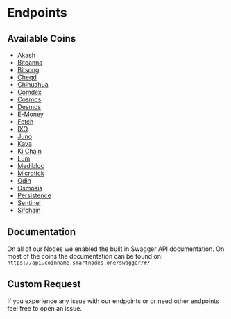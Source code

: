 # Endpoints
 ## Available Coins
 * [Akash](akash)
 * [Bitcanna](bitcanna)
 * [Bitsong](bitsong)
 * [Cheqd](cheqd)
 * [Chihuahua](chihuahua)
 * [Comdex](comdex)
 * [Cosmos](cosmos)
 * [Desmos](desmos)
 * [E-Money](e-money)
 * [Fetch](fetch)
 * [IXO](ixo)
 * [Juno](juno)
 * [Kava](kava)
 * [Ki Chain](kichain)
 * [Lum](lum)
 * [Medibloc](medibloc)
 * [Microtick](microtick)
 * [Odin](odin)
 * [Osmosis](osmosis)
 * [Persistence](persistence)
 * [Sentinel](sentinel)
 * [Sifchain](sifchain)

## Documentation
On all of our Nodes we enabled the built in Swagger API documentation. On most of the coins the documentation can be found on:
`https://api.coinname.smartnodes.one/swagger/#/`

## Custom Request

If you experience any issue with our endpoints or or need other endpoints feel free to open an issue. 

